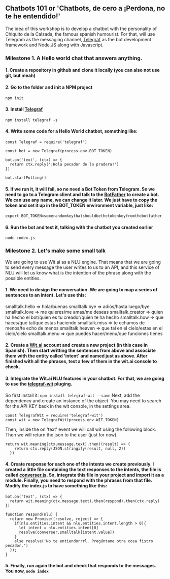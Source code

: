 ## Chatbots 101 or 'Chatbots, de cero a ¡Perdona, no te he entendido!'

The idea of this workshop is to develop a chatbot with the personality of Chiquito de la Calzada, the famous spanish humourist. For that, will use Telegram as the messaging channel, [Telegraf](https://github.com/telegraf/telegraf) as the bot development framework and Node.JS along with Javascript.

### Milestone 1. A Hello world chat that answers anything.

#### 1. Create a repository in github and clone it locally (you can also not use git, but meah)
#### 2. Go to the folder and init a NPM project
```
npm init
```
#### 3. Install [Telegraf](https://github.com/telegraf/telegraf)
```
npm install telegraf -s
```
#### 4. Write some code for a Hello World chatbot, something like:
```
const Telegraf = require('telegraf')

const bot = new Telegraf(process.env.BOT_TOKEN)

bot.on('text', (ctx) => {
  return ctx.reply('¡Hola pecador de la pradera!')
})

bot.startPolling()
```
#### 5. If we run it, it will fail, so ne need a Bot Token from Telegram. So we need to go to a Telegram client and talk to the [BotFather](https://telegram.me/BotFather) to create a bot. We can use any name, we can change it later. We just have to copy the token and set it up in the BOT_TOKEN environment variable, just like:
```
export BOT_TOKEN=somerandomkeythatshouldbethetokenkeyfromthebotfather
```
#### 6. Run the bot and test it, talking with the chatbot you created earlier
```
node index.js
```

### Milestone 2. Let's make some small talk

We are going to use Wit.ai as a NLU engine. That means that we are going to send every message the user writes to us to an API, and this service of NLU will let us know what is the intention of the phrase along with the possible entities.

#### 1. We need to design the conversation. We are going to map a series of sentences to an intent. Let's use this:
smalltalk.hello => hola/buenas
smalltalk.bye => adiós/hasta luego/bye
smalltalk.love => me quieres/me amas/me deseas
smalltalk.creator => quien ha hecho el bot/quien es tu creador/quien te ha hecho
smalltalk.how => que haces/que tal/que estas haciendo
smalltalk.miss => te echamos de menos/te echo de menos
smalltalk.heaven => que tal en el cielo/estas en el cielo/cielo
smalltalk.menu => que puedes hacer/menu/que funciones tienes

#### 2. Create a [Wit.ai](https://wit.ai/) account and create a new project (in this case in Spanish). Then start writting the sentences from above and associate them with the entity called 'intent' and named just as above. After finished with all the phrases, test a few of them in the wit.ai console to check.

#### 3. Integrate the Wit.ai NLU features in your chatbot. For that, we are going to use the [telegraf-wit](https://github.com/telegraf/telegraf-wit) pluging.

So first install it:
```npm install telegraf-wit --save```
Next, add the dependency and create an instance of the object. You may need to search for the API KEY back in the wit console, in the settings area.
```
const TelegrafWit = require('telegraf-wit')
const wit = new TelegrafWit(process.env.WIT_TOKEN)
```
Then, inside the on 'text' event we will call wit using the following block. Then we will return the json to the user (just for now).
```
return wit.meaning(ctx.message.text).then((result) => {
    return ctx.reply(JSON.stringify(result, null, 2))
  })
```

#### 4. Create response for each one of the intents we create previously. I created a little file containing the text responses to the intents, the file is called [converser.js](converser.js). So, integrate this file in your project and import it as a module. Finally, you need to respond with the phrases from that file. Modify the index.js to have something like this:
```
bot.on('text', (ctx) => {
  return wit.meaning(ctx.message.text).then(respond).then(ctx.reply)
})

function respond(nlu) {
  return new Promise((resolve, reject) => {
    if(nlu.entities.intent && nlu.entities.intent.length > 0){
      let intent = nlu.entities.intent[0]
      resolve(converser.smalltalk[intent.value])
    }
    else resolve('No te entiendorrrl. Pregúntame otra cosa fistro pecador.')
  });
}
```
#### 5. Finally, run again the bot and check that responds to the messages. You now, ```node index```
